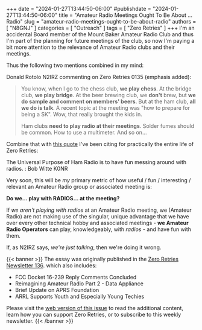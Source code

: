 +++
date = "2024-01-27T13:44:50-06:00"
#publishdate = "2024-01-27T13:44:50-06:00"
title = "Amateur Radio Meetings Ought To Be About ... Radio"
slug = "amateur-radio-meetings-ought-to-be-about-radio"
authors = [ "N8GNJ" ]
categories = [ "Outreach" ]
tags = [ "Zero Retries" ]
+++
I'm an accidental Board member of the Mount Baker Amateur Radio Club
and thus I'm part of the planning for future meetings of the club, so
now I'm paying a bit more attention to the relevance of Amateur Radio
clubs and their meetings.
<!--more-->
Thus the following two mentions combined in my mind:

Donald Rotolo N2IRZ commenting on Zero Retries 0135 (emphasis added):

>You know, when I go to the chess club, **we play chess**. At the bridge
>club, **we play bridge**. At the beer brewing club, we **don't** brew,
>but **we do sample and comment on members' beers**. But at the ham
>club, **all we do is talk**. A recent topic at the meeting was "how to
>prepare for being a SK". Wow, that really brought the kids in.
>
>Ham clubs **need to play radio at their meetings**. Solder fumes should be
>common. How to use a multimeter. And so on...

Combine that with
[this quote](https://www.zeroretries.org/about#%C2%A7zero-retries-interesting-relevant-and-interesting-quotes)
I've been citing for practically the entire life of Zero Retries:

The Universal Purpose of Ham Radio is to have fun messing around with radios.
: Bob Witte K0NR

Very soon, this will be *my* primary metric of how useful / fun / interesting /
relevant an Amateur Radio group or associated meeting is:

**Do we... play with RADIOS... at the meeting?**

If *we aren't playing with radios* at an Amateur Radio meeting, we
(Amateur Radio) are not making use of the singular, unique advantage
that we have over every other technical hobby and associated meetings -
**we Amateur Radio Operators** can play, knowledgeably, with *radios* -
and have fun with them.

If, as N2IRZ says, *we're just talking*, then we're doing it wrong.

{{< banner >}}
The essay was originally published in the
[Zero Retries Newsletter 136](https://www.zeroretries.org/p/zero-retries-0136).
which also includes:

* FCC Docket 16-239 Reply Comments Concluded
* Reimagining Amateur Radio Part 2 - Data Appliance
* Brief Update on APRS Foundation
* ARRL Supports Youth and Especially Young Techies

Please visit the
[web version of this issue](https://www.zeroretries.org/p/zero-retries-0136)
to read the additional content, learn how you can support Zero Retries, or to
subscribe to this weekly newsletter.
{{< /banner >}}

